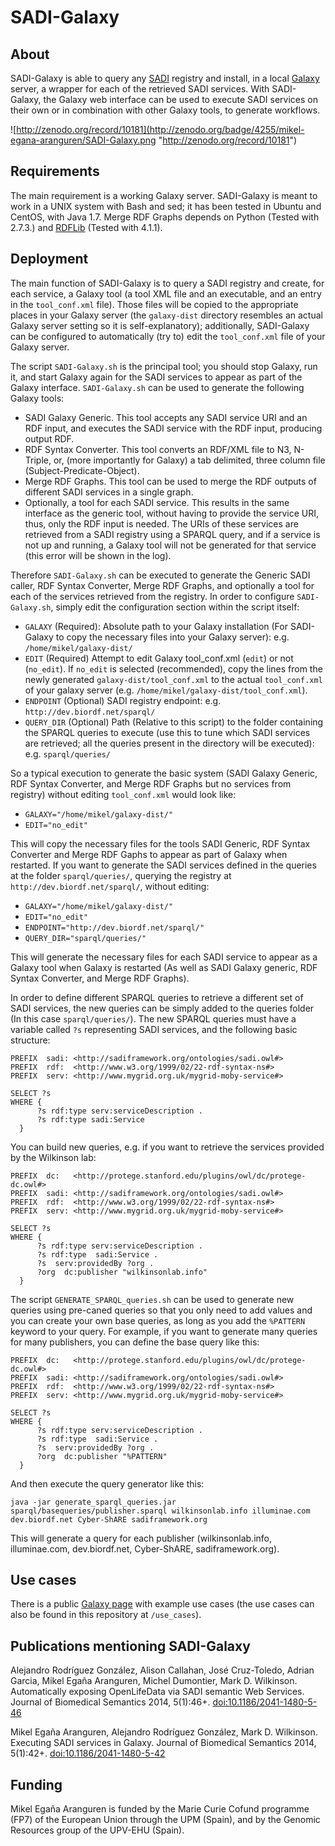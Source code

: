 SADI-Galaxy
===========

About
-----

SADI-Galaxy is able to query any [SADI](http://sadiframework.org/) registry and install, in a local [Galaxy](http://galaxyproject.org/) server, a wrapper for each of the retrieved SADI services. With SADI-Galaxy, the Galaxy web interface can be used to execute SADI services on their own or in combination with other Galaxy tools, to generate workflows. 

![http://zenodo.org/record/10181](http://zenodo.org/badge/4255/mikel-egana-aranguren/SADI-Galaxy.png "http://zenodo.org/record/10181")

Requirements
------------

The main requirement is a working Galaxy server. SADI-Galaxy is meant to work in a UNIX system with Bash and sed; it has been tested in Ubuntu and CentOS, with Java 1.7. Merge RDF Graphs depends on Python (Tested with 2.7.3.) and [RDFLib](https://github.com/RDFLib/rdflib) (Tested with 4.1.1).

Deployment
----------

The main function of SADI-Galaxy is to query a SADI registry and create, for each service, a Galaxy tool (a tool XML file and an executable, and an entry in the `tool_conf.xml` file). Those files will be copied to the appropriate places in your Galaxy server (the `galaxy-dist` directory resembles an actual Galaxy server setting so it is self-explanatory); additionally, SADI-Galaxy can be configured to automatically (try to) edit the `tool_conf.xml` file of your Galaxy server.

The script `SADI-Galaxy.sh` is the principal tool; you should stop Galaxy, run it, and start Galaxy again for the SADI services to appear as part of the Galaxy interface. `SADI-Galaxy.sh` can be used to generate the following Galaxy tools:

* SADI Galaxy Generic. This tool accepts any SADI service URI and an RDF input, and executes the SADI service with the RDF input, producing output RDF.
* RDF Syntax Converter. This tool converts an RDF/XML file to N3, N-Triple, or, (more importantly for Galaxy) a tab delimited, three column file (Subject-Predicate-Object).
* Merge RDF Graphs. This tool can be used to merge the RDF outputs of different SADI services in a single graph.
* Optionally, a tool for each SADI service. This results in the same interface as the generic tool, without having to provide the service URI, thus, only the RDF input is needed. The URIs of these services are retrieved from a SADI registry using a SPARQL query, and if a service is not up and running, a Galaxy tool will not be generated for that service (this error will be shown in the log).

Therefore `SADI-Galaxy.sh` can be executed to generate the Generic SADI caller, RDF Syntax Converter, Merge RDF Graphs, and optionally a tool for each of the services retrieved from the registry. In order to configure `SADI-Galaxy.sh`, simply edit the configuration section within the script itself:

* `GALAXY` (Required): Absolute path to your Galaxy installation (For SADI-Galaxy to copy the necessary files into your Galaxy server): e.g. `/home/mikel/galaxy-dist/`
* `EDIT` (Required) Attempt to edit Galaxy tool_conf.xml (`edit`) or not (`no_edit`). If `no_edit` is selected (recommended), copy the lines from the newly generated `galaxy-dist/tool_conf.xml` to the actual `tool_conf.xml` of your galaxy server (e.g. `/home/mikel/galaxy-dist/tool_conf.xml`). 
* `ENDPOINT` (Optional) SADI registry endpoint: e.g. `http://dev.biordf.net/sparql/`
* `QUERY_DIR` (Optional) Path (Relative to this script) to the folder containing the SPARQL queries to execute (use this to tune which SADI services are retrieved; all the queries present in the directory will be executed): e.g. `sparql/queries/`
  
So a typical execution to generate the basic system (SADI Galaxy Generic, RDF Syntax Converter, and Merge RDF Graphs but no services from registry) without editing `tool_conf.xml` would look like:

* `GALAXY="/home/mikel/galaxy-dist/"` 
* `EDIT="no_edit"`

This will copy the necessary files for the tools SADI Generic, RDF Syntax Converter and Merge RDF Gaphs to appear as part of Galaxy when restarted. If you want to generate the SADI services defined in the queries at the folder `sparql/queries/`, querying the registry at `http://dev.biordf.net/sparql/`, without editing:

* `GALAXY="/home/mikel/galaxy-dist/"` 
* `EDIT="no_edit"`
* `ENDPOINT="http://dev.biordf.net/sparql/"`
* `QUERY_DIR="sparql/queries/"`

This will generate the necessary files for each SADI service to appear as a Galaxy tool when Galaxy is restarted (As well as SADI Galaxy generic, RDF Syntax Converter, and Merge RDF Graphs).

In order to define different SPARQL queries to retrieve a different set of SADI services, the new queries can be simply added to the queries folder (In this case `sparql/queries/`). The new SPARQL queries must have a variable called `?s` representing SADI services, and the following basic structure:

```
PREFIX  sadi: <http://sadiframework.org/ontologies/sadi.owl#>
PREFIX  rdf:  <http://www.w3.org/1999/02/22-rdf-syntax-ns#>
PREFIX  serv: <http://www.mygrid.org.uk/mygrid-moby-service#>

SELECT ?s
WHERE { 
	  ?s rdf:type serv:serviceDescription .
	  ?s rdf:type sadi:Service 
  }
```

You can build new queries, e.g. if you want to retrieve the services provided by the Wilkinson lab:

```
PREFIX  dc:   <http://protege.stanford.edu/plugins/owl/dc/protege-dc.owl#>
PREFIX  sadi: <http://sadiframework.org/ontologies/sadi.owl#>
PREFIX  rdf:  <http://www.w3.org/1999/02/22-rdf-syntax-ns#>
PREFIX  serv: <http://www.mygrid.org.uk/mygrid-moby-service#>

SELECT ?s
WHERE { 
	  ?s rdf:type serv:serviceDescription .
	  ?s rdf:type  sadi:Service .
	  ?s  serv:providedBy ?org .
	  ?org  dc:publisher "wilkinsonlab.info"
  }
```

The script `GENERATE_SPARQL_queries.sh` can be used to generate new queries using pre-caned queries so that you only need to add values and you can create your own base queries, as long as you add the `%PATTERN` keyword to your query. For example, if you want to generate many queries for many publishers, you can define the base query like this: 

```
PREFIX  dc:   <http://protege.stanford.edu/plugins/owl/dc/protege-dc.owl#>
PREFIX  sadi: <http://sadiframework.org/ontologies/sadi.owl#>
PREFIX  rdf:  <http://www.w3.org/1999/02/22-rdf-syntax-ns#>
PREFIX  serv: <http://www.mygrid.org.uk/mygrid-moby-service#>

SELECT ?s
WHERE {
      ?s rdf:type serv:serviceDescription .
      ?s rdf:type  sadi:Service .
      ?s  serv:providedBy ?org .
      ?org  dc:publisher "%PATTERN"
  }

```

And then execute the query generator like this:

`java -jar generate_sparql_queries.jar sparql/basequeries/publisher.sparql wilkinsonlab.info illuminae.com dev.biordf.net Cyber-ShARE sadiframework.org`

This will generate a query for each publisher (wilkinsonlab.info, illuminae.com, dev.biordf.net, Cyber-ShARE, sadiframework.org). 

Use cases
---------

There is a public [Galaxy page](http://biordf.org:8983/u/mikel-egana-aranguren/p/sadi-galaxy-jbms-use-cases) with example use cases (the use cases can also be found in this repository at `/use_cases`).
 
Publications mentioning SADI-Galaxy
-----------------------------------

Alejandro Rodríguez González, Alison Callahan, José Cruz-Toledo, Adrian Garcia, Mikel Egaña Aranguren, Michel Dumontier, Mark D. Wilkinson. Automatically exposing OpenLifeData via SADI semantic Web Services. Journal of Biomedical Semantics 2014, 5(1):46+. [doi:10.1186/2041-1480-5-46](http://dx.doi.org/doi:10.1186/2041-1480-5-46)

Mikel Egaña Aranguren, Alejandro Rodríguez González, Mark D. Wilkinson. Executing SADI services in Galaxy. Journal of Biomedical Semantics 2014, 5(1):42+. [doi:10.1186/2041-1480-5-42](http://dx.doi.org/doi:10.1186/2041-1480-5-42)

Funding
-------

Mikel Egaña Aranguren is funded by the Marie Curie Cofund programme (FP7) of the European Union through the UPM (Spain), and by the Genomic Resources group of the UPV-EHU (Spain).
